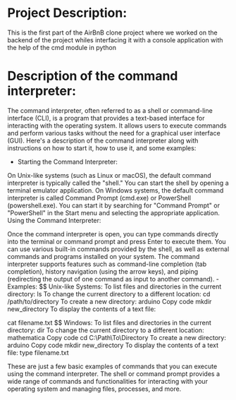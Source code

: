 # Project Description:

This is the first part of the AirBnB clone project where we worked on the backend of the project whiles interfacing it with a console application with the help of the cmd module in python

# Description of the command interpreter:
The command interpreter, often referred to as a shell or command-line interface (CLI), is a program that provides a text-based interface for interacting with the operating system. It allows users to execute commands and perform various tasks without the need for a graphical user interface (GUI). Here's a description of the command interpreter along with instructions on how to start it, how to use it, and some examples:

- Starting the Command Interpreter:

On Unix-like systems (such as Linux or macOS), the default command interpreter is typically called the "shell." You can start the shell by opening a terminal emulator application.
On Windows systems, the default command interpreter is called Command Prompt (cmd.exe) or PowerShell (powershell.exe). You can start it by searching for "Command Prompt" or "PowerShell" in the Start menu and selecting the appropriate application.
Using the Command Interpreter:

Once the command interpreter is open, you can type commands directly into the terminal or command prompt and press Enter to execute them.
You can use various built-in commands provided by the shell, as well as external commands and programs installed on your system.
The command interpreter supports features such as command-line completion (tab completion), history navigation (using the arrow keys), and piping (redirecting the output of one command as input to another command).
-Examples:
$$ Unix-like Systems:
  To list files and directories in the current directory:
ls
  To change the current directory to a different location:
cd /path/to/directory
  To create a new directory:
arduino
Copy code
mkdir new_directory
  To display the contents of a text file:

cat filename.txt
$$ Windows:
  To list files and directories in the current directory:
dir
  To change the current directory to a different location:
mathematica
Copy code
cd C:\Path\To\Directory
  To create a new directory:
arduino
Copy code
mkdir new_directory
  To display the contents of a text file:
type filename.txt

These are just a few basic examples of commands that you can execute using the command interpreter. The shell or command prompt provides a wide range of commands and functionalities for interacting with your operating system and managing files, processes, and more.
